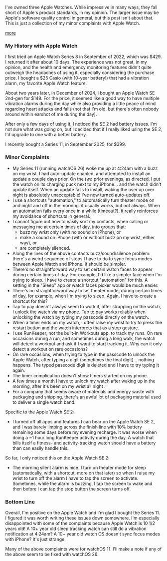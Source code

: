 
<!-- Copyright 2025 Phil Thompson. All Rights Reserved.  As noted in the License section of this repository's readme.md file, this file and its corresponding public HTML file, and all other articles, article files, and images, are distributed under traditional copyright.  The repository source code and other files are distributed under the MIT license. -->

[//]: # (gen-title: Apple Watch is Disappointingly Imperfect)

[//]: # (gen-title-url: Apple-Watch-is-Disappointingly-Imperfect)

[//]: # (gen-keywords: apple, apple watch, complaints, bugs, feedback)

[//]: # (gen-description: A list of minor complaints I have with Apple Watch.")

[//]: # (gen-meta-end)

I've owned three Apple Watches.  While impressive in many ways, they fall short of Apple's product standards, in my opinion.  The larger issue may be Apple's software quality control in general, but this post isn't about that.  This is just a collection of my minor complaints with Apple Watch.

[more](more://)

### My History with Apple Watch

I first tried an Apple Watch Series 8 in September of 2022, which was $429.  I returned it after about 10 days.  The experience was not great, in my opinion, and the health and emergency monitoring features didn't quite outweigh the headaches of using it, especially considering the purchase price.  I bought a $25 Casio (with 10-year battery!) that had a vibration alarm, my favorite Apple Watch feature.

About two years later, in December of 2024, I bought an Apple Watch SE 2nd-gen for $149.  For the price, it seemed like a good way to have multiple vibration alarms during the day while also providing a little peace of mind regarding heart attacks and falls (not that I'm old, but there's often nobody around within earshot of me during the day).

After only a few days of using it, I noticed the SE 2 had battery issues.  I'm not sure what was going on, but I decided that if I really liked using the SE 2, I'd upgrade to one with a better battery.

I recently bought a Series 11, in September 2025, for $399.

### Minor Complaints

* My Series 11 (running watchOS 26) woke me up at 4:24am with a buzz on my wrist.  I had auto-update enabled, and attempted to install an update a couple days prior.  On the *two* prior evenings, as directed, I put the watch on its charging puck next to my iPhone... and the watch didn't update itself.  When an update fails to install, waking the user up over night is absolutely unacceptable!  I've now turned auto-updates off.
* I use a shortcuts "automation," to automatically turn theater mode on and night and off in the morning.  it usually works, but not always.  When an automation fails every once in a while (timeout?), it really reinforces my avoidance of shortcuts in general.
* I cannot figure out how to easily sort my contacts, when calling or messaging me at certain times of day, into groups that:
  * buzz my wrist only (with no sound on iPhone), or
  * make a sound on iPhone (with or without buzz on my wrist, either way), or
  * are completely silenced.
* Along the lines of the above contacts buzz/sound/silence problem: there's a weird sequence of steps I have to do to sync focus modes between Apple Watch and iPhone.  It should be simpler.
* There's no straightforward way to set certain watch faces to appear during certain times of day.  For example, I'd like a simpler face when I'm trying to sleep.  I have to create a shortcut "automation" for this.  A setting in the "Sleep" app or watch faces picker would be much easier.
* There's no straightforward way to set theater mode, during certain times of day, for example, when I'm trying to sleep.  Again, I have to create a shortcut for this?
* Tap to pay doesn't always seem to work if, after strapping on the watch, I unlock the watch via my phone.  Tap to pay works reliably when unlocking the watch by typing my passcode directly on the watch.
* When a timer ends on my watch, I often raise my wrist to try to press the restart button and the watch interprets that as a stop gesture.
* I use RunKeeper, not the built-in Workouts app, to track my runs.  On rare occasions during a run, and sometimes during a long walk, the watch will detect a workout and ask if I want to start tracking it.  Why can it only detect a workout on rare occasions?
* On rare occasions, when trying to type in the passcode to unlock the Apple Watch, after typing a digit (sometimes the final digit)... nothing happens.  The typed passcode digit is deleted and I have to try typing it again.
* The timer complication doesn't show timers started on my phone.
* A few times a month I have to unlock my watch after waking up in the morning, after it's been on my wrist all night .
* For a company that seems aware of materials and energy waste with packaging and shipping, there's an awful lot of packaging material used to deliver a single watch band.

Specific to the Apple Watch SE 2:

* I turned off all apps and features I can bear on the Apple Watch SE 2, and I was barely limping across the finish line with 10% battery remaining some days before my evening recharge.  It was worse when doing a ~1 hour long RunKeeper activity during the day.  A watch that bills itself a fitness- and activity-tracking watch should have a battery than can easily handle this.

So far, I only noticed this on the Apple Watch SE 2:

* The morning silent alarm is nice.  I turn on theater mode for sleep (automatically, with a shortcut, more on that later) so when I raise my wrist to turn off the alarm I have to tap the screen to activate.  Sometimes, while the alarm is buzzing, I tap the screen to wake and then before I can tap the stop button the screen turns off.

### Bottom Line

Overall, I'm positive on the Apple Watch and I'm glad I bought the Series 11.  I figured it was worth writing these issues down somewhere.  I'm especially disappointed with some of the complaints because Apple Watch is 10 1/2 years old!  A 10+ year old sleep tracking watch can still do a vibration notification at 4:24am?  A 10+ year old watch OS doesn't sync focus modes with iPhone?  It's just strange.

Many of the above complaints were for watchOS 11.  I'll make a note if any of the above seem to be fixed with watchOS 26.
